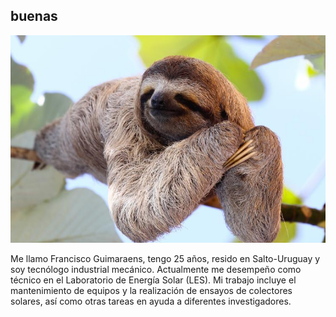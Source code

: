 ## buenas

![](../images/perezoso.jpg)

Me llamo Francisco Guimaraens, tengo 25 años, resido en Salto-Uruguay y soy tecnólogo industrial mecánico. 
Actualmente me desempeño como técnico en el Laboratorio de Energía Solar (LES). Mi trabajo incluye el mantenimiento de equipos y la realización de ensayos de colectores solares, así como otras tareas en ayuda a diferentes investigadores.

 

